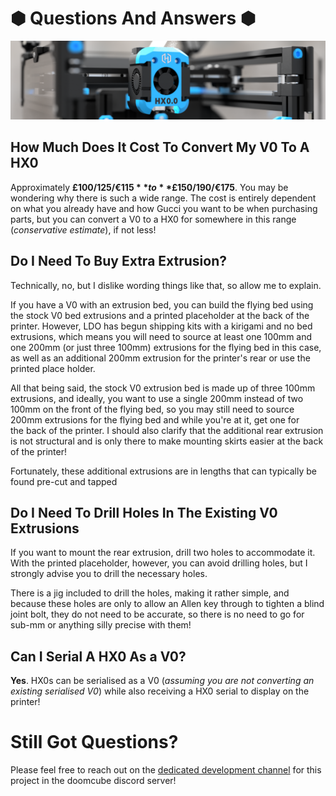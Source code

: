 # &#x2B22; Questions And Answers &#x2B22;
![Hex-Zero_Banner_Image](https://github.com/Alexander-T-Moss/Hex-Zero/blob/main/Images/Renders/Hex-Zero_Render_Toolhead_Banner.png)


## How Much Does It Cost To Convert My V0 To A HX0
Approximately **£100/$125/€115** to **£150/$190/€175**. You may be wondering why there is such a wide range. The cost is entirely dependent on what you already have and how Gucci you want to be when purchasing parts, but you can convert a V0 to a HX0 for somewhere in this range (_conservative estimate_), if not less!

## Do I Need To Buy Extra Extrusion?
Technically, no, but I dislike wording things like that, so allow me to explain. 

If you have a V0 with an extrusion bed, you can build the flying bed using the stock V0 bed extrusions and a printed placeholder at the back of the printer. However, LDO has begun shipping kits with a kirigami and no bed extrusions, which means you will need to source at least one 100mm and one 200mm (or just three 100mm) extrusions for the flying bed in this case, as well as an additional 200mm extrusion for the printer's rear or use the printed place holder.

All that being said, the stock V0 extrusion bed is made up of three 100mm extrusions, and ideally, you want to use a single 200mm instead of two 100mm on the front of the flying bed, so you may still need to source 200mm extrusions for the flying bed and while you're at it, get one for the back of the printer. I should also clarify that the additional rear extrusion is not structural and is only there to make mounting skirts easier at the back of the printer!

Fortunately, these additional extrusions are in lengths that can typically be found pre-cut and tapped

## Do I Need To Drill Holes In The Existing V0 Extrusions
If you want to mount the rear extrusion, drill two holes to accommodate it. With the printed placeholder, however, you can avoid drilling holes, but I strongly advise you to drill the necessary holes.

There is a jig included to drill the holes, making it rather simple, and because these holes are only to allow an Allen key through to tighten a blind joint bolt, they do not need to be accurate, so there is no need to go for sub-mm or anything silly precise with them!

## Can I Serial A HX0 As a V0?
**Yes**. HX0s can be serialised as a V0 (_assuming you are not converting an existing serialised V0_) while also receiving a HX0 serial to display on the printer!

# Still Got Questions?

Please feel free to reach out on the [dedicated development channel](https://discord.com/channels/825469421346226226/1220161815455989800) for this project in the doomcube discord server!
